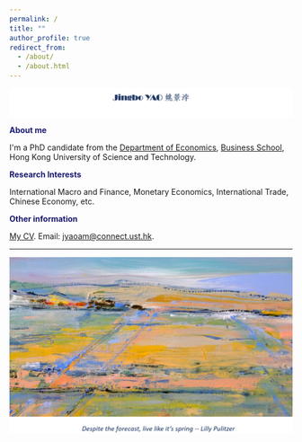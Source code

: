 ```yaml
---
permalink: /
title: ""
author_profile: true
redirect_from: 
  - /about/
  - /about.html
---
```


<p>    
<img  align="center" src="/images/jingbochinese.png" />
</p>





**<font color="MidnightBlue"> About me </font>**

I'm a PhD candidate from the [Department of Economics](https://econ.hkust.edu.hk/homepage), [Business School](https://bm.hkust.edu.hk/), Hong Kong University of Science and Technology.   





**<font color="MidnightBlue"> Research Interests </font>**

International Macro and Finance, Monetary Economics, International Trade, Chinese Economy, etc.


**<font color="MidnightBlue"> Other information </font>**

[My CV](). 
Email: jyaoam@connect.ust.hk.





---


<p>    
<img  align="left" src="/images/background.jpg" />
</p>

<p>    
<img  align="left" src="/images/saying.png" />
</p>
















